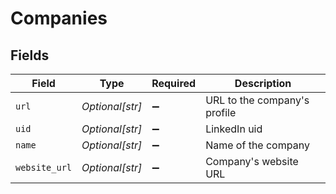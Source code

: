# Companies


## Fields

| Field                        | Type                         | Required                     | Description                  |
| ---------------------------- | ---------------------------- | ---------------------------- | ---------------------------- |
| `url`                        | *Optional[str]*              | :heavy_minus_sign:           | URL to the company's profile |
| `uid`                        | *Optional[str]*              | :heavy_minus_sign:           | LinkedIn uid                 |
| `name`                       | *Optional[str]*              | :heavy_minus_sign:           | Name of the company          |
| `website_url`                | *Optional[str]*              | :heavy_minus_sign:           | Company's website URL        |